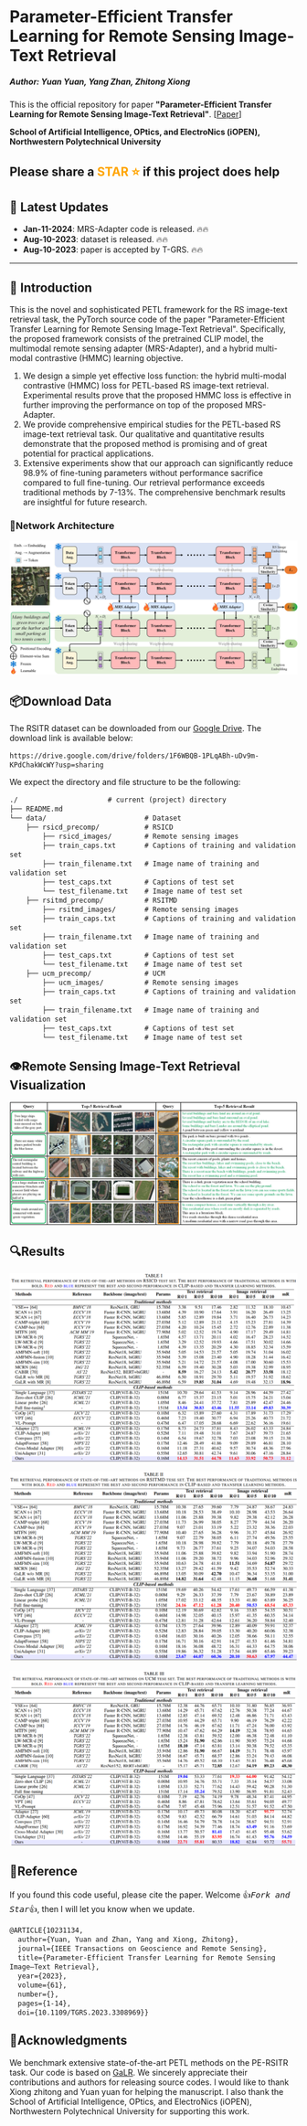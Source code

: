 # Parameter-Efficient Transfer Learning for Remote Sensing Image-Text Retrieval
##### Author: Yuan Yuan, Yang Zhan, Zhitong Xiong
This is the official repository for paper **"Parameter-Efficient Transfer Learning for Remote Sensing Image-Text Retrieval"**. [[Paper](https://ieeexplore.ieee.org/document/10231134)]

**School of Artificial Intelligence, OPtics, and ElectroNics (iOPEN), Northwestern Polytechnical University**

## Please share a <font color='orange'>STAR ⭐</font> if this project does help

## 📢 Latest Updates
- **Jan-11-2024**: MRS-Adapter code is released. 🔥🔥
- **Aug-10-2023**: dataset is released. 🔥🔥
- **Aug-10-2023**: paper is accepted by T-GRS. 🔥🔥
---

## 💬 Introduction
This is the novel and sophisticated PETL framework for the RS image-text retrieval task, the PyTorch source code of the paper "Parameter-Efficient Transfer Learning for Remote Sensing Image-Text Retrieval". Specifically, the proposed framework consists of the pretrained CLIP model, the multimodal remote sensing adapter (MRS-Adapter), and a hybrid multi-modal contrastive (HMMC) learning objective.

1. We design a simple yet effective loss function: the hybrid multi-modal contrastive (HMMC) loss for PETL-based RS image-text retrieval. Experimental results prove that the proposed HMMC loss is effective in further improving the performance on top of the proposed MRS-Adapter.
2. We provide comprehensive empirical studies for the PETL-based RS image-text retrieval task. Our qualitative and quantitative results demonstrate that the proposed method is promising and of great potential for practical applications.
3. Extensive experiments show that our approach can significantly reduce 98.9\% of fine-tuning parameters without performance sacrifice compared to full fine-tuning. Our retrieval performance exceeds traditional methods by 7-13\%. The comprehensive benchmark results are insightful for future research.



### 🚀Network Architecture
<p align="middle">
    <img src="fig/model.jpg">
</p>



## 📦Download Data
The RSITR dataset can be downloaded from our [Google Drive](https://drive.google.com/drive/folders/1F6WBQB-1PLqABh-uDv9m-KPdChakWcWY?usp=sharing). The download link is available below:
```
https://drive.google.com/drive/folders/1F6WBQB-1PLqABh-uDv9m-KPdChakWcWY?usp=sharing
```

We expect the directory and file structure to be the following:
```
./                      # current (project) directory
├── README.md
└── data/                        # Dataset
    ├── rsicd_precomp/           # RSICD
        ├── rsicd_images/        # Remote sensing images
        ├── train_caps.txt       # Captions of training and validation set
        ├── train_filename.txt   # Image name of training and validation set
        ├── test_caps.txt        # Captions of test set
        └── test_filename.txt    # Image name of test set
    ├── rsitmd_precomp/          # RSITMD
        ├── rsitmd_images/       # Remote sensing images
        ├── train_caps.txt       # Captions of training and validation set
        ├── train_filename.txt   # Image name of training and validation set
        ├── test_caps.txt        # Captions of test set
        └── test_filename.txt    # Image name of test set
    ├── ucm_precomp/             # UCM
        ├── ucm_images/          # Remote sensing images
        ├── train_caps.txt       # Captions of training and validation set
        ├── train_filename.txt   # Image name of training and validation set
        ├── test_caps.txt        # Captions of test set
        └── test_filename.txt    # Image name of test set
```


## 👁️Remote Sensing Image-Text Retrieval Visualization
<p align="middle">
    <img src="fig/result.jpg">
</p>

## 🔍Results
<p align="middle">
    <img src="fig/result_RSICD.png">
</p>

<p align="middle">
    <img src="fig/result_RSITMD.png">
</p>

<p align="middle">
    <img src="fig/result_UCM.png">
</p>


## 📜Reference
If you found this code useful, please cite the paper. Welcome :+1:_<big>`Fork and Star`</big>_:+1:, then I will let you know when we update.
```
@ARTICLE{10231134,
  author={Yuan, Yuan and Zhan, Yang and Xiong, Zhitong},
  journal={IEEE Transactions on Geoscience and Remote Sensing}, 
  title={Parameter-Efficient Transfer Learning for Remote Sensing Image–Text Retrieval}, 
  year={2023},
  volume={61},
  number={},
  pages={1-14},
  doi={10.1109/TGRS.2023.3308969}}
```


## 🙏Acknowledgments
We benchmark extensive state-of-the-art PETL methods on the PE-RSITR task. Our code is based on [GaLR](https://github.com/xiaoyuan1996/GaLR). We sincerely appreciate their contributions and authors for releasing source codes. I would like to thank Xiong zhitong and Yuan yuan for helping the manuscript. I also thank the School of Artificial Intelligence, OPtics, and ElectroNics (iOPEN), Northwestern Polytechnical University for supporting this work.

